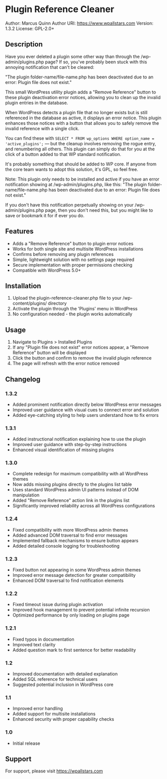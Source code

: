 # Plugin Reference Cleaner
Author: Marcus Quinn
Author URI: https://www.wpallstars.com
Version: 1.3.2
License: GPL-2.0+

## Description

Have you ever deleted a plugin some other way than through the /wp-admin/plugins.php page? If so, you've probably been stuck with this annoying notification that can't be cleared:

"The plugin folder-name/file-name.php has been deactivated due to an error: Plugin file does not exist."

This small WordPress utility plugin adds a "Remove Reference" button to these plugin deactivation error notices, allowing you to clean up the invalid plugin entries in the database.

When WordPress detects a plugin file that no longer exists but is still referenced in the database as active, it displays an error notice. This plugin enhances those notices with a button that allows you to safely remove the invalid reference with a single click.

You can find these with `SELECT * FROM wp_options WHERE option_name = 'active_plugins';` — but the cleanup involves removing the rogue entry, and renumbering all others. This plugin can simply do that for you at the click of a button added to that WP standard notification.

It's probably something that should be added to WP core. If anyone from the core team wants to adopt this solution, it's GPL, so feel free.

Note: This plugin only needs to be installed and active if you have an error notification showing at /wp-admin/plugins.php, like this:
"The plugin folder-name/file-name.php has been deactivated due to an error: Plugin file does not exist."

If you don't have this notification perpetually showing on your /wp-admin/plugins.php page, then you don't need this, but you might like to save or bookmark it for if ever you do.

## Features

* Adds a "Remove Reference" button to plugin error notices
* Works for both single site and multisite WordPress installations
* Confirms before removing any plugin references
* Simple, lightweight solution with no settings page required
* Secure implementation with proper permissions checking
* Compatible with WordPress 5.0+

## Installation

1. Upload the plugin-reference-cleaner.php file to your /wp-content/plugins/ directory
2. Activate the plugin through the 'Plugins' menu in WordPress
3. No configuration needed - the plugin works automatically

## Usage

1. Navigate to Plugins > Installed Plugins
2. If any "Plugin file does not exist" error notices appear, a "Remove Reference" button will be displayed
3. Click the button and confirm to remove the invalid plugin reference
4. The page will refresh with the error notice removed

## Changelog

### 1.3.2
* Added prominent notification directly below WordPress error messages
* Improved user guidance with visual cues to connect error and solution
* Added eye-catching styling to help users understand how to fix errors

### 1.3.1
* Added instructional notification explaining how to use the plugin
* Improved user guidance with step-by-step instructions
* Enhanced visual identification of missing plugins

### 1.3.0
* Complete redesign for maximum compatibility with all WordPress themes
* Now adds missing plugins directly to the plugins list table
* Uses standard WordPress admin UI patterns instead of DOM manipulation
* Added "Remove Reference" action link in the plugins list
* Significantly improved reliability across all WordPress configurations

### 1.2.4
* Fixed compatibility with more WordPress admin themes
* Added advanced DOM traversal to find error messages
* Implemented fallback mechanisms to ensure button appears
* Added detailed console logging for troubleshooting

### 1.2.3
* Fixed button not appearing in some WordPress admin themes
* Improved error message detection for greater compatibility
* Enhanced DOM traversal to find notification elements

### 1.2.2
* Fixed timeout issue during plugin activation
* Improved hook management to prevent potential infinite recursion
* Optimized performance by only loading on plugins page

### 1.2.1
* Fixed typos in documentation
* Improved text clarity
* Added question mark to first sentence for better readability

### 1.2
* Improved documentation with detailed explanation
* Added SQL reference for technical users
* Suggested potential inclusion in WordPress core

### 1.1
* Improved error handling
* Added support for multisite installations
* Enhanced security with proper capability checks

### 1.0
* Initial release

## Support

For support, please visit https://wpallstars.com 